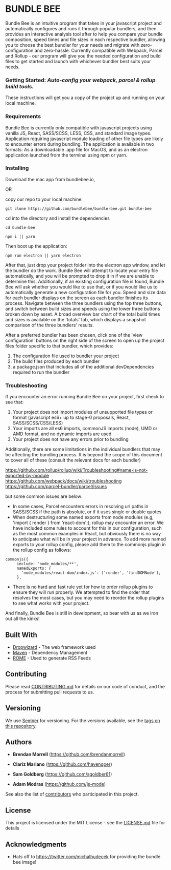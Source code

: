 # BUNDLE BEE

Bundle Bee is an intuitive program that takes in your javascript project and automatically configures and runs it through popular bundlers, and then provides an interactive analysis tool after to help you compare your bundle composition, speed times and file sizes in each respective bundler, allowing you to choose the best bundler for your needs and migrate with zero-configuration and zero-hassle.  Currently compatible with Webpack, Parcel and Rollup - our program will give you the needed configuration and build files to get started and launch with whichever bundler best suits your needs.

### Getting Started: _Auto-config your webpack, parcel & rollup build tools._

These instructions will get you a copy of the project up and running on your local machine.

### Requirements
Bundle Bee is currently only compatible with javascript projects using vanilla JS, React, SASS/SCSS, LESS, CSS, and standard image types. Application requiring javascript module loading of other file types are likely to encounter errors during bundling. The application is available in two formats: As a downloadable .app file for MacOS, and as an electron application launched from the terminal using npm or yarn.

### Installing
Download the mac app from bundlebee.io, 

OR

copy our repo to your local machine:

```
git clone https://github.com/bundlebee/bundle-bee.git bundle-bee
```

cd into the directory and install the dependencies

```
cd bundle-bee
```
```
npm i || yarn
```
Then boot up the application:
```
npm run electron || yarn electron
```
After that, just drop your project folder into the electron app window, and let the bundler do the work. Bundle Bee will attempt to locate your entry file automatically, and you will be prompted to drop it in if we are unable to determine this. Additionally, if an existing configuration file is found, Bundle Bee will ask whether you would like to use that, or if you would like us to automatically generate a new configuration file for you. Speed and size data for each bundler displays on the screen as each bundler finishes its process. Navigate between the three bundlers using the top three buttons, and switch between build sizes and speeds using the lower three buttons broken down by asset. A broad overview bar chart of the total build times and sizes is available on the 'totals' tab, which displays a snapshot comparison of the three bundlers' results.

After a preferred bundler has been chosen, click one of the 'view configuration' buttons on the right side of the screen to open up the project files folder specific to that bundler, which provides:

1) The configuration file used to bundler your project
2) The build files produced by each bundler
3) a package.json that includes all of the additional devDependencies required to run the bundler


### Troubleshooting
If you encounter an error running Bundle Bee on your project, first check to see that:

1) Your project does not import modules of unsupported file types or format (javascript es6+ up to stage-0 proposals, React, SASS/SCSS/CSS/LESS)
2) Your imports are all es6 imports, commonJS imports (node), UMD or AMD format, and no dynamic imports are used
3) Your project does not have any errors prior to bundling

Additionally, there are some limitations in the individual bundlers that may be affecting the bundling process. It is beyond the scope of this document to cover all of these (consult the relevant docs for each bundler)

https://github.com/rollup/rollup/wiki/Troubleshooting#name-is-not-exported-by-module
https://github.com/webpack/docs/wiki/troubleshooting
https://github.com/parcel-bundler/parcel/issues

but some common issues are below:

- In some cases, Parcel encounters errors in resolving url paths in SASS/SCSS if the path is absolute, or if it uses single or double quotes
- When destructuring some named exports from node modules (e.g, 'import { render } from 'react-dom';), rollup may encounter an error. We have included some rules to account for this in our configuration, such as the most common examples in React, but obviously there is no way to anticipate what will be in your project in advance. To add more named exports to your rollup config, please add them to the commonjs plugin in the rollup config as follows:
```
commonjs({
     include: 'node_modules/**',
     namedExports: {
       'node_modules/react-dom/index.js': ['render', 'findDOMNode'],
     },
```
- There is no hard and fast rule yet for how to order rollup plugins to ensure they will run properly. We attempted to find the order that resolves the most cases, but you may need to reorder the rollup plugins to see what works with your project.

And finally, Bundle Bee is still in development, so bear with us as we iron out all the kinks!

## Built With

* [Dropwizard](http://www.dropwizard.io/1.0.2/docs/) - The web framework used
* [Maven](https://maven.apache.org/) - Dependency Management
* [ROME](https://rometools.github.io/rome/) - Used to generate RSS Feeds

## Contributing

Please read [CONTRIBUTING.md](https://gist.github.com/PurpleBooth/b24679402957c63ec426) for details on our code of conduct, and the process for submitting pull requests to us.

## Versioning

We use [SemVer](http://semver.org/) for versioning. For the versions available, see the [tags on this repository](https://github.com/your/project/tags).

## Authors

* **Brendan Morrell** (https://github.com/brendanmorrell)

* **Clariz Mariano** (https://github.com/havengoer)

* **Sam Goldberg** (https://github.com/sgoldber61)

* **Adam Modras** (https://github.com/js-mode)

See also the list of [contributors](https://github.com/your/project/contributors) who participated in this project.

## License

This project is licensed under the MIT License - see the [LICENSE.md](LICENSE.md) file for details

## Acknowledgments

* Hats off to https://twitter.com/michalhudecek for providing the bundle bee image!
